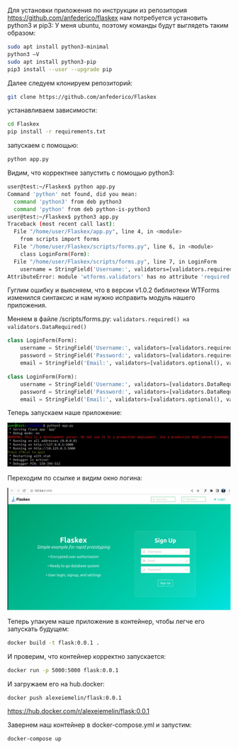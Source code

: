 Для установки приложения по инструкции из репозитория https://github.com/anfederico/flaskex нам потребуется установить python3 и pip3:
У меня ubuntu, поэтому команды будут выглядеть таким образом:
```bash
sudo apt install python3-minimal
python3 –V
sudo apt install python3-pip
pip3 install --user --upgrade pip
```
Далее следуем клонируем репозиторий:
```bash
git clone https://github.com/anfederico/Flaskex
```
устанавливаем зависимости:
```bash
cd Flaskex
pip install -r requirements.txt
```
запускаем с помощью:
```bash
python app.py
```
Видим, что корректнее запустить с помощью python3:

```bash
user@test:~/Flaskex$ python app.py
Command 'python' not found, did you mean:
  command 'python3' from deb python3
  command 'python' from deb python-is-python3
user@test:~/Flaskex$ python3 app.py
Traceback (most recent call last):
  File "/home/user/Flaskex/app.py", line 4, in <module>
    from scripts import forms
  File "/home/user/Flaskex/scripts/forms.py", line 6, in <module>
    class LoginForm(Form):
  File "/home/user/Flaskex/scripts/forms.py", line 7, in LoginForm
    username = StringField('Username:', validators=[validators.required(), validators.Length(min=1, max=30)])
AttributeError: module 'wtforms.validators' has no attribute 'required'
```

Гуглим ошибку и выясняем, что в версии v1.0.2 библиотеки WTForms изменился синтаксис и нам нужно исправить модуль нашего приложения. 

Меняем в файле /scripts/forms.py: ```validators.required() на validators.DataRequired()```

```python
class LoginForm(Form):
    username = StringField('Username:', validators=[validators.required(), validators.Length(min=1, max=30)])
    password = StringField('Password:', validators=[validators.required(), validators.Length(min=1, max=30)])
    email = StringField('Email:', validators=[validators.optional(), validators.Length(min=0, max=50)])
```

```python
class LoginForm(Form):
    username = StringField('Username:', validators=[validators.DataRequired(), validators.Length(min=1, max=30)])
    password = StringField('Password:', validators=[validators.DataRequired(), validators.Length(min=1, max=30)])
    email = StringField('Email:', validators=[validators.optional(), validators.Length(min=0, max=50)])
```

Теперь запускаем наше приложение:

<img src="img/start.jpg">

Переходим по ссылке и видим окно логина:

<img src="img/login.jpg">

Теперь упакуем наше приложение в контейнер, чтобы легче его запускать будущем:

```bash
docker build -t flask:0.0.1 .
```

И проверим, что контейнер корректно запускается:

```bash
docker run -p 5000:5000 flask:0.0.1
```

И загружаем его на hub.docker:
```bash
docker push alexeiemelin/flask:0.0.1
```

https://hub.docker.com/r/alexeiemelin/flask:0.0.1

Завернем наш контейнер в docker-compose.yml и запустим:

```bash
docker-compose up
```